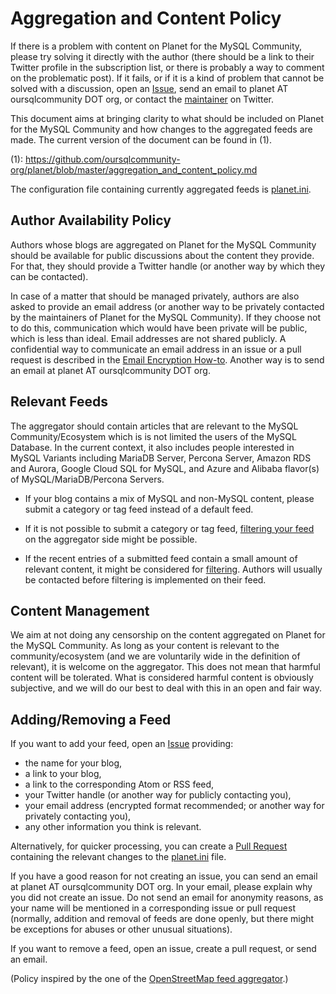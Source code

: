 # Aggregation and Content Policy

If there is a problem with content on Planet for the MySQL Community, please
try solving it directly with the author (there should be a link to their Twitter
profile in the subscription list, or there is probably a way to comment on
the problematic post).  If it fails, or if it is a kind of problem that cannot
be solved with a discussion, open an
[Issue](https://github.com/oursqlcommunity-org/planet/issues),
send an email to planet AT oursqlcommunity DOT org, or contact the
[maintainer](https://twitter.com/jfg956) on Twitter.

This document aims at bringing clarity to what should be included on Planet for
the MySQL Community and how changes to the aggregated feeds are made.  The
current version of the document can be found in (1).

(1): https://github.com/oursqlcommunity-org/planet/blob/master/aggregation_and_content_policy.md

The configuration file containing currently aggregated feeds is
[planet.ini](https://github.com/oursqlcommunity-org/planet/blob/master/planet.ini).


## Author Availability Policy

Authors whose blogs are aggregated on Planet for the MySQL Community should be
available for public discussions about the content they provide.  For that,
they should provide a Twitter handle (or another way by which they can be
contacted).

In case of a matter that should be managed privately, authors are also asked to
provide an email address (or another way to be privately contacted by the
maintainers of Planet for the MySQL Community).  If they choose not to do this,
communication which would have been private will be public, which is less than
ideal.  Email addresses are not shared publicly.  A confidential way to
communicate an email address in an issue or a pull request is described in the
[Email Encryption How-to](https://github.com/oursqlcommunity-org/planet/blob/master/email_encryption_howto.md).
Another way is to send an email at planet AT oursqlcommunity DOT org.


## Relevant Feeds

The aggregator should contain articles that are relevant to the MySQL
Community/Ecosystem which is is not limited the users of the MySQL Database.
In the current context, it also includes people interested in MySQL Variants
including MariaDB Server, Percona Server, Amazon RDS and Aurora, Google Cloud
SQL for MySQL, and Azure and Alibaba flavor(s) of MySQL/MariaDB/Percona Servers.

- If your blog contains a mix of MySQL and non-MySQL content, please submit a
category or tag feed instead of a default feed.

- If it is not possible to submit a category or tag feed,
[filtering your feed](https://github.com/oursqlcommunity-org/planet/blob/master/feed_filtering.md)
on the aggregator side might be possible.

- If the recent entries of a submitted feed contain a small amount of relevant
content, it might be considered for
[filtering](https://github.com/oursqlcommunity-org/planet/blob/master/feed_filtering.md).
Authors will usually be contacted before filtering is implemented on their feed.


## Content Management

We aim at not doing any censorship on the content aggregated on Planet for the
MySQL Community.  As long as your content is relevant to the community/ecosystem
(and we are voluntarily wide in the definition of relevant), it is welcome on
the aggregator.  This does not mean that harmful content will be tolerated.
What is considered harmful content is obviously subjective, and we will do our
best to deal with this in an open and fair way.


## Adding/Removing a Feed

If you want to add your feed, open an
[Issue](https://github.com/oursqlcommunity-org/planet/issues)
providing:

* the name for your blog,
* a link to your blog,
* a link to the corresponding Atom or RSS feed,
* your Twitter handle (or another way for publicly contacting you),
* your email address (encrypted format recommended; or another way for privately contacting you),
* any other information you think is relevant.

Alternatively, for quicker processing, you can create a
[Pull Request](https://github.com/oursqlcommunity-org/planet/pulls)
containing the relevant changes to the
[planet.ini](https://github.com/oursqlcommunity-org/planet/blob/master/planet.ini)
file.

If you have a good reason for not creating an issue, you can send an email at
planet AT oursqlcommunity DOT org.  In your email, please explain why you did
not create an issue.  Do not send an email for anonymity reasons, as your name
will be mentioned in a corresponding issue or pull request (normally, addition
and removal of feeds are done openly, but there might be exceptions for abuses
or other unusual situations).

If you want to remove a feed, open an issue, create a pull request, or send an
email.

(Policy inspired by the one of the
[OpenStreetMap feed aggregator](https://github.com/gravitystorm/blogs.osm.org/blob/700ff57d4b6fb8b821f5baee2799f4eeaacb95cc/FEEDS.md).)
